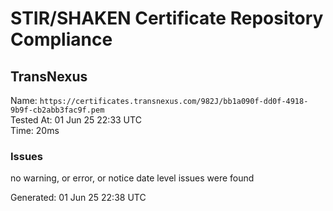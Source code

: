 # STIR/SHAKEN Certificate Repository Compliance

## TransNexus

Name: `https://certificates.transnexus.com/982J/bb1a090f-dd0f-4918-9b9f-cb2abb3fac9f.pem`\
Tested At: 01 Jun 25 22:33 UTC\
Time: 20ms

### Issues

no warning, or error, or notice date level issues were found

Generated: 01 Jun 25 22:38 UTC